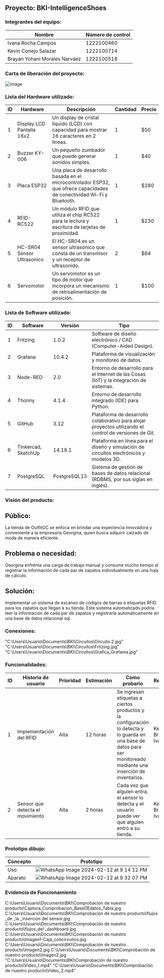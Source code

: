 
## Proyecto: BKI-IntelligenceShoes

### Integrantes del equipo:
| Nombre                    | Número de control |
|---------------------------|---------------------------|
| Ivana Rocha Campos        | 1222100460                |
| Kevin Conejo Salazar      | 1222100714                |
| Brayan Yohani Morales Narváez | 1222100518            |

### Carta de liberación del proyecto:
![image](https://github.com/IvanaRocha/BKI/assets/135056237/947b0457-5b06-45e6-a857-dba9e1453a50)


### Lista del Hardware utilizado:

| ID | Hardware                 | Descripción                                                                                   | Cantidad | Precio |
|----|--------------------------|-----------------------------------------------------------------------------------------------|----------|--------|
| 1  | Display LCD Pantalla 16x2| Un display de cristal líquido (LCD) con capacidad para mostrar 16 caracteres en 2 líneas.   | 1        | $50    |
| 2  | Buzzer KY-006            | Un pequeño zumbador que puede generar sonidos simples.                                       | 1        | $40|
| 3  | Placa ESP32              | Una placa de desarrollo basada en el microcontrolador ESP32, que ofrece capacidades de conectividad Wi-Fi y Bluetooth.| 1 | $280   |
| 4  | RFID-RC522               | Un módulo RFID que utiliza el chip RC522 para la lectura y escritura de tarjetas de proximidad.| 1     | $230    |
| 5  | HC-SR04 Sensor Ultrasonico | El HC-SR04 es un sensor ultrasónico que consta de un transmisor y un receptor de ultrasonido.| 2  | $64    |
| 6  | Servomotor               | Un servomotor es un tipo de motor que incorpora un mecanismo de retroalimentación de posición.| 1      | $100     |

### Lista de Software utilizado:

| ID | Software  | Versión | Tipo                                                                               |
|----|-----------|---------|------------------------------------------------------------------------------------|
| 1  | Fritzing  | 1.0.2   | Software de diseño electrónico / CAD (Computer-Aided Design).                      |
| 2  | Grafana   | 10.4.2  | Plataforma de visualización y monitoreo de datos.                                   |
| 3  | Node-RED  | 2.0     | Entorno de desarrollo para el Internet de las Cosas (IoT) y la integración de sistemas.|
| 4  | Thonny    | 4.1.4   | Entorno de desarrollo integrado (IDE) para Python.                                   |
| 5  | GitHub    | 3.12    | Plataforma de desarrollo colaborativo para alojar proyectos utilizando el control de versiones de Git. |
| 6  | Tinkercad, SketchUp | 14.18.1 | Plataforma en línea para el diseño y simulación de circuitos electrónicos y modelos 3D. |
| 7  | PostgreSQL| PostgreSQL13 | Sistema de gestión de bases de datos relacional (RDBMS, por sus siglas en inglés). |

### Visión del producto:

## Público:
La tienda de OutfitGC se enfoca en brindar una experiencia innovadora y conveniente a la empresaria Georgina, quien busca adquirir calzado de moda de manera eficiente.

## Problema o necesidad:
Georgina enfrenta una carga de trabajo manual y consume mucho tiempo al registrar la información de cada par de zapatos individualmente en una hoja de cálculo.

## Solución:
Implementar un sistema de escaneo de códigos de barras o etiquetas RFID para los zapatos que llegan a su tienda. Este sistema automatizado podría leer la información de cada par de zapatos y registrarla automáticamente en una base de datos relacional sql.

### Conexiones:
"C:\Users\Usuario\Documents\BKI\Circuitos\Circuito.2.jpg"
"C:\Users\Usuario\Documents\BKI\Circuitos\Fritzing.jpg"
"C:\Users\Usuario\Documents\BKI\Circuitos\Grafica_Grafama.jpg"


### Funcionalidades:

| ID | Historia de usuario | Prioridad | Estimación | Como probarlo | Responsable |
|----|---------------------|-----------|------------|---------------|-------------|
| 1  | Implementación del RFID | Alta | 12 horas | Se ingresan etiquetas a ciertos productos y la configuración lo detecta y lo guarda en una base de datos para ser monitoreado mediante una inserción de inventarios. | Kevin, Brayan e Ivana |
| 2  | Sensor que detecta el movimiento | Alta | 2 horas | Cada vez que alguien entra, el sensor lo detecta y el usuario puede ver que alguien entró a su tienda. | Kevin, Brayan e Ivana |

### Prototipo dibujo:

| Concepto | Prototipo |
|----------|-----------|
| Uso      | ![WhatsApp Image 2024-02-12 at 9 14 12 PM](https://github.com/BrayanYNm67/EquipoKBI/assets/135056237/0e9b5acc-e60c-47f5-97bc-aee0f3a0d0a8.png) |
| Aparato  | ![WhatsApp Image 2024-02-12 at 9 32 07 PM](https://github.com/BrayanYNm67/EquipoKBI/assets/135056237/1ca3decb-5d76-49ba-8366-4e07bc8e1905.png) |

### Evidencia de Funcionamiento
C:\Users\Usuario\Documents\BKI\Comprobación de nuestro producto\Captura_Comprobacion_BaseDEdatos_Tabla.jpg
C:\Users\Usuario\Documents\BKI\Comprobación de nuestro producto\flujos _de _la _insercion del sensor.jpg
C:\Users\Usuario\Documents\BKI\Comprobación de nuestro producto\flujos_del _dashboard.jpg
C:\Users\Usuario\Documents\BKI\Comprobación de nuestro producto\Imagen1-Caja_concirxuitos.jpg
C:\Users\Usuario\Documents\BKI\Comprobación de nuestro producto\Imagen2.jpg
C:\Users\Usuario\Documents\BKI\Comprobación de nuestro producto\Imagen2.jpg
"C:\Users\Usuario\Documents\BKI\Comprobación de nuestro producto\Video_1.mp4"
"C:\Users\Usuario\Documents\BKI\Comprobación de nuestro producto\Video_2.mp4"
